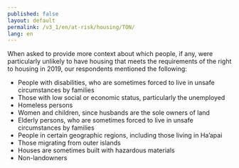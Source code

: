 ```yaml
---
published: false
layout: default
permalink: /v3_1/en/at-risk/housing/TON/
lang: en
---
```

When asked to provide more context about which people, if any, were particularly unlikely to have housing that meets the requirements of the right to housing in 2019, our respondents mentioned the following:
- People with disabilities, who are sometimes forced to live in unsafe circumstances by families 
- Those with low social or economic status, particularly the unemployed 
- Homeless persons 
- Women and children, since husbands are the sole owners of land 
- Elderly persons, who are sometimes forced to live in unsafe circumstances by families  
- People in certain geographic regions, including those living in Ha’apai 
- Those migrating from outer islands 
- Houses are sometimes built with hazardous materials 
- Non-landowners
